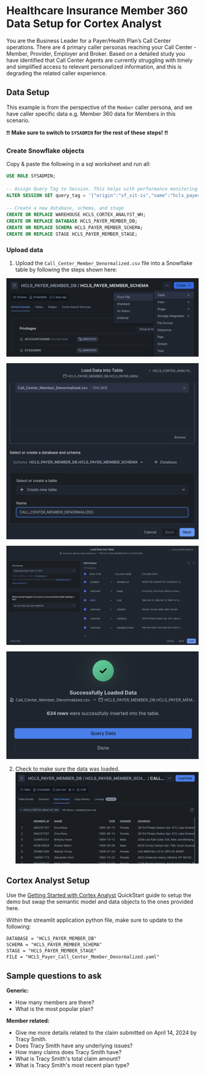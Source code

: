 # Healthcare Insurance Member 360 Data Setup for Cortex Analyst

You are the Business Leader for a Payer/Health Plan’s Call Center operations. There are 4 primary caller personas reaching your Call Center - Member, Provider, Employer and Broker. Based on a detailed study you have identified that Call Center Agents are currently struggling with timely and simplified access to relevant personalized information, and this is degrading the related caller experience.

## Data Setup
This example is from the perspective of the `Member` caller persona, and we have caller specific data e.g. Member 360 data for Members in this scenario.

:exclamation::exclamation: **Make sure to switch to `SYSADMIN` for the rest of these steps!** :exclamation::exclamation:

### Create Snowflake objects
Copy & paste the following in a sql worksheet and run all:

```sql
USE ROLE SYSADMIN;

-- Assign Query Tag to Session. This helps with performance monitoring and troubleshooting.
ALTER SESSION SET query_tag = '{"origin":"sf_sit-is","name":"hcls_payer_cortex_analyst","version":{"major":1, "minor":0},"attributes":{"is_quickstart":0, "source":"sql"}}';

-- Create a new database, schema, and stage
CREATE OR REPLACE WAREHOUSE HCLS_CORTEX_ANALYST_WH;
CREATE OR REPLACE DATABASE HCLS_PAYER_MEMBER_DB;
CREATE OR REPLACE SCHEMA HCLS_PAYER_MEMBER_SCHEMA;
CREATE OR REPLACE STAGE HCLS_PAYER_MEMBER_STAGE;
```

### Upload data

1. Upload the `Call_Center_Member_Denormalized.csv` file into a Snowflake table by following the steps shown here:

![](img/hcls_1.png)

![](img/hcls_2.png)

![](img/hcls_3.png)

![](img/hcls_4.png)

2. Check to make sure the data was loaded.
![](img/hcls_5.png)


## Cortex Analyst Setup
Use the [Getting Started with Cortex Analyst](https://quickstarts.snowflake.com/guide/getting_started_with_cortex_analyst/index.html#0) QuickStart guide to setup the demo but swap the semantic model and data objects to the ones provided here.

Within the streamlit application python file, make sure to update to the following:
```
DATABASE = "HCLS_PAYER_MEMBER_DB"
SCHEMA = "HCLS_PAYER_MEMBER_SCHEMA"
STAGE = "HCLS_PAYER_MEMBER_STAGE"
FILE = "HCLS_Payer_Call_Center_Member_Denormalized.yaml"
```

## Sample questions to ask

**Generic:**
- How many members are there?
- What is the most popular plan?

**Member related:**
- Give me more details related to the claim submitted on April 14, 2024 by Tracy Smith.
- Does Tracy Smith have any underlying issues?
- How many claims does Tracy Smith have?
- What is Tracy Smith's total claim amount?
- What is Tracy Smith's most recent plan type?